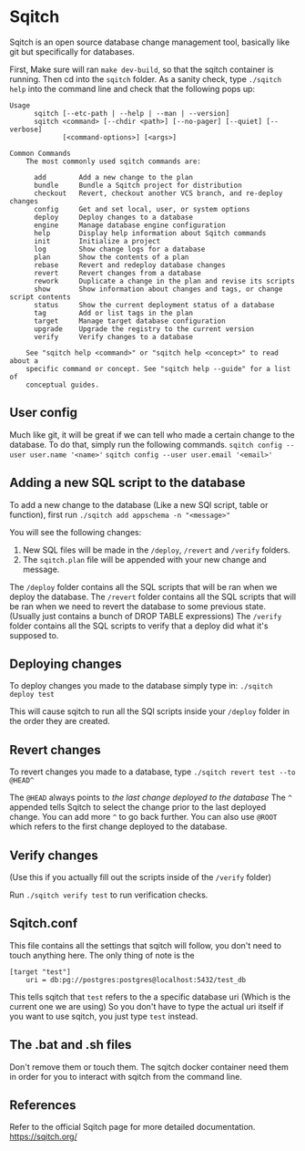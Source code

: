 # Sqitch
Sqitch is an open source database change management tool, basically like git but specifically for databases.

First, Make sure will ran `make dev-build`, so that the sqitch container is running.
Then cd into the `sqitch` folder.
As a sanity check, type `./sqitch help` into the command line and check that the following pops up:
```
Usage
      sqitch [--etc-path | --help | --man | --version]
      sqitch <command> [--chdir <path>] [--no-pager] [--quiet] [--verbose]
             [<command-options>] [<args>]

Common Commands
    The most commonly used sqitch commands are:

      add        Add a new change to the plan
      bundle     Bundle a Sqitch project for distribution
      checkout   Revert, checkout another VCS branch, and re-deploy changes
      config     Get and set local, user, or system options
      deploy     Deploy changes to a database
      engine     Manage database engine configuration
      help       Display help information about Sqitch commands
      init       Initialize a project
      log        Show change logs for a database
      plan       Show the contents of a plan
      rebase     Revert and redeploy database changes
      revert     Revert changes from a database
      rework     Duplicate a change in the plan and revise its scripts
      show       Show information about changes and tags, or change script contents
      status     Show the current deployment status of a database
      tag        Add or list tags in the plan
      target     Manage target database configuration
      upgrade    Upgrade the registry to the current version
      verify     Verify changes to a database

    See "sqitch help <command>" or "sqitch help <concept>" to read about a
    specific command or concept. See "sqitch help --guide" for a list of
    conceptual guides.
```

## User config
Much like git, it will be great if we can tell who made a certain change to the database.
To do that, simply run the following commands.
`sqitch config --user user.name '<name>'`
`sqitch config --user user.email '<email>'`

## Adding a new SQL script to the database
To add a new change to the database (Like a new SQl script, table or function), first run
`./sqitch add appschema -n "<message>"`

You will see the following changes:
1. New SQL files will be made in the `/deploy`, `/revert` and `/verify` folders.
2. The `sqitch.plan` file will be appended with your new change and message.

The `/deploy` folder contains all the SQL scripts that will be ran when we deploy the database.
The `/revert` folder contains all the SQL scripts that will be ran when we need to revert the database to some previous state. (Usually just contains a bunch of DROP TABLE expressions)
The `/verify` folder contains all the SQL scripts to verify that a deploy did what it's supposed to.

## Deploying changes
To deploy changes you made to the database simply type in:
`./sqitch deploy test`

This will cause sqitch to run all the SQl scripts inside your `/deploy` folder in the order they are created.

## Revert changes
To revert changes you made to a database, type
`./sqitch revert test --to @HEAD^`

The `@HEAD` always points to *the last change deployed to the database*
The `^` appended tells Sqitch to select the change prior to the last deployed change.
You can add more `^` to go back further.
You can also use `@ROOT` which refers to the first change deployed to the database.

## Verify changes
(Use this if you actually fill out the scripts inside of the `/verify` folder)

Run `./sqitch verify test` to run verification checks.

## Sqitch.conf
This file contains all the settings that sqitch will follow, you don't need to touch anything here.
The only thing of note is the 
```
[target "test"]
	uri = db:pg://postgres:postgres@localhost:5432/test_db
```

This tells sqitch that `test` refers to the a specific database uri (Which is the current one we are using)
So you don't have to type the actual uri itself if you want to use sqitch, you just type `test` instead.

## The .bat and .sh files
Don't remove them or touch them.
The sqitch docker container need them in order for you to interact with sqitch from the command line.

## References
Refer to the official Sqitch page for more detailed documentation.
https://sqitch.org/